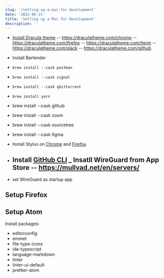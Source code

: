 ```yaml
---
slug: '/setting-up-a-mac-for-development'
date: '2022-06-21'
title: 'Setting up a Mac for Development'
description: ''
---
```


- [Install Dracula theme](https://draculatheme.com)
  -- https://draculatheme.com/chrome
  -- https://draculatheme.com/firefox
  -- https://draculatheme.com/iterm
  -- https://draculatheme.com/slack
  -- https://draculatheme.com/github

- Install Bartender

- `brew install --cask postman`
- `brew install --cask signal`
- `brew install --cask qbittorrent`
- `brew install yarn`
- brew install --cask github
- brew install --cask zoom
- brew install --cask sourcetree
- brew install --cask figma

- Install Stylus on [Chrome](https://chrome.google.com/webstore/detail/stylus/clngdbkpkpeebahjckkjfobafhncgmne?hl=en) and [Firefox](https://addons.mozilla.org/en-US/firefox/addon/styl-us/)
- Install [GitHub CLI](https://cli.github.com)
  \_ Insatll WireGuard from App Store
  -- https://mullvad.net/en/servers/
  --

- set WireGuard as startup app

## Setup Firefox

## Setup Atom

Install packages:

- editorconfig
- emmet
- file-type-icons
- ide-typescript
- language-markdown
- linter
- linter-ui-default
- prettier-atom
